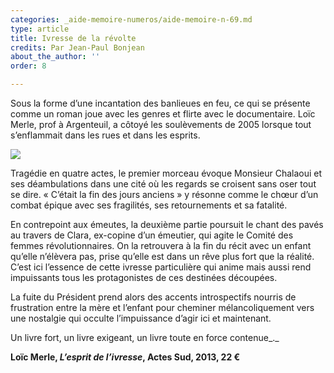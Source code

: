 ```yaml
---
categories: _aide-memoire-numeros/aide-memoire-n-69.md
type: article
title: Ivresse de la révolte
credits: Par Jean-Paul Bonjean
about_the_author: ''
order: 8

---
```

Sous la forme d’une incantation des banlieues en feu, ce qui se présente comme un roman joue avec les genres et flirte avec le documentaire. Loïc Merle, prof à Argenteuil, a côtoyé les soulèvements de 2005 lorsque tout s’enflammait dans les rues et dans les esprits.

![](https://www.territoires-memoire.be/assets/uploads/AM69_p.8_JPBonjean.jpg)

Tragédie en quatre actes, le premier morceau évoque Monsieur Chalaoui et ses déambulations dans une cité où les regards se croisent sans oser tout se dire. « C’était la fin des jours anciens » y résonne comme le chœur d’un combat épique avec ses fragilités, ses retournements et sa fatalité.

En contrepoint aux émeutes, la deuxième partie poursuit le chant des pavés au travers de Clara, ex-copine d’un émeutier, qui agite le Comité des femmes révolutionnaires. On la retrouvera à la fin du récit avec un enfant qu’elle n’élèvera pas, prise qu’elle est dans un rêve plus fort que la réalité. C’est ici l’essence de cette ivresse particulière qui anime mais aussi rend impuissants tous les protagonistes de ces destinées découpées.

La fuite du Président prend alors des accents introspectifs nourris de frustration entre la mère et l’enfant pour cheminer mélancoliquement vers une nostalgie qui occulte l’impuissance d’agir ici et maintenant.

Un livre fort, un livre exigeant, un livre toute en force contenue_._

**Loïc Merle, _L’esprit de l’ivresse_, Actes Sud, 2013, 22 €**